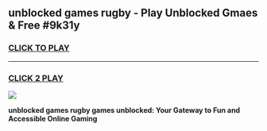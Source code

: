 
## unblocked games rugby - Play Unblocked Gmaes & Free #9k31y
<h3>
<a href="https://premium.freeplayer.one?title=unblocked_games_rugby&ref=03M">CLICK TO PLAY</a></h3>
<hr>

<h3>
<a href="https://premium.freeplayer.one?title=unblocked_games_rugby&ref=03M">CLICK 2 PLAY</a>
  
</h3>

<a href="https://premium.freeplayer.one?title=unblocked_games_rugby&ref=03M"><img src="https://clearcache.store/games.png"></a>


**unblocked games rugby games unblocked: Your Gateway to Fun and Accessible Online Gaming**
